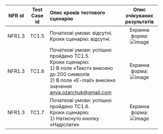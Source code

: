 |NFR id|Test Case id|Опис кроків тестового сценарію|Опис очікуваних результатів|
|:-:|:-:|:-|:-:|
|NFR1.3|TC1.5|Початкові умови: відсутні. <br> Кроки сценарію: відсутні.|Екранна форма: <br> ![image](https://user-images.githubusercontent.com/104140571/197517423-428ad483-839d-4e6c-8f16-8d27d8dc205c.jpg)
|NFR1.3|TC1.6|Початкові умови: успішно пройдено TC1.5. <br> Кроки сценарію: <br> 1) В поле «Текст» внесено до 200 символів <br> 2) В поле «E-mail» внесено значення anya.ozarchuk@gmail.com|Екранна форма: <br> ![image](https://user-images.githubusercontent.com/104140571/197517657-a3ea237c-b122-4108-b8ae-3a0374a2b97f.jpg)
|NFR1.3|TC1.7|Початкові умови: успішно пройдено TC1.6. <br> Кроки сценарію: <br> 1) Натиснуто кнопку «Надіслати»|Екранна форма: <br> ![image](https://user-images.githubusercontent.com/104140571/197518063-7fdcca87-b301-46e1-939c-bd645e9e4d7c.jpg)

